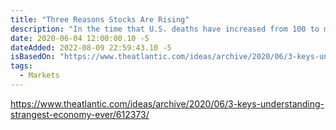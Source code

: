 ```yaml
---
title: "Three Reasons Stocks Are Rising"
description: "In the time that U.S. deaths have increased from 100 to more than 100,000, the S&P 500 has gone up 20 percent."
date: 2020-06-04 12:00:00.10 -5
dateAdded: 2022-08-09 22:59:43.10 -5
isBasedOn: "https://www.theatlantic.com/ideas/archive/2020/06/3-keys-understanding-strangest-economy-ever/612373/"
tags:
  - Markets
---
```


https://www.theatlantic.com/ideas/archive/2020/06/3-keys-understanding-strangest-economy-ever/612373/
